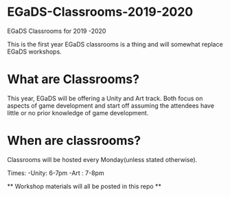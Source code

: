 # EGaDS-Classrooms-2019-2020
EGaDS Classrooms for 2019 -2020

This is the first year EGaDS classrooms is a thing and will somewhat replace EGaDS workshops.

# What are Classrooms?
This year, EGaDS will be offering a Unity and Art track. Both focus on aspects of game development and start off assuming the attendees have little or no prior knowledge of game development.

# When are classrooms?
Classrooms will be hosted every Monday(unless stated otherwise).

Times:
-Unity: 6-7pm
-Art : 7-8pm

** Workshop materials will all be posted in this repo **
